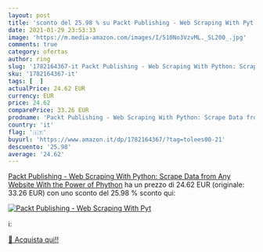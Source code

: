```yaml
---
layout: post
title: 'sconto del 25.98 % su Packt Publishing - Web Scraping With Pyt  '
date: 2021-01-29 23:53:33
image: 'https://m.media-amazon.com/images/I/510No3VzvML._SL200_.jpg'
comments: true
category: ofertas
author: ring
slug: '1782164367-it Packt Publishing - Web Scraping With Python: Scrape Data...'
sku: '1782164367-it'
tags: [  ]
actualPrice: 24.62 EUR
currency: EUR
price: 24.62
comparePrice: 33.26 EUR
prodname: 'Packt Publishing - Web Scraping With Python: Scrape Data from Any Website With the Power of Phython'
country: 'it'
flag: '🇮🇹'
buyurl: 'https://www.amazon.it/dp/1782164367/?tag=tolees00-21'
descuento: '25.98'
average: '24.62'
---
```


[Packt Publishing - Web Scraping With Python: Scrape Data from Any Website With the Power of Phython](https://www.amazon.it/dp/1782164367/?tag=tolees00-21) ha un prezzo di 24.62 EUR (originale: 33.26 EUR) con uno sconto del 25.98 % sconto qui:

[![Packt Publishing - Web Scraping With Pyt](https://m.media-amazon.com/images/I/510No3VzvML._SL200_.jpg)](https://www.amazon.it/dp/1782164367/?tag=tolees00-21)

ℹ️:


[🛒 Acquista qui!!](https://www.amazon.it/dp/1782164367/?tag=tolees00-21)
